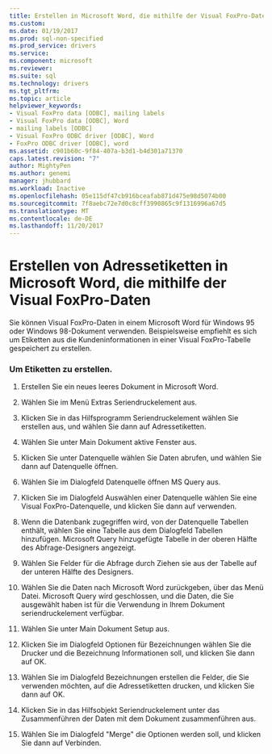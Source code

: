 ```yaml
---
title: Erstellen in Microsoft Word, die mithilfe der Visual FoxPro-Daten Adressetiketten | Microsoft Docs
ms.custom: 
ms.date: 01/19/2017
ms.prod: sql-non-specified
ms.prod_service: drivers
ms.service: 
ms.component: microsoft
ms.reviewer: 
ms.suite: sql
ms.technology: drivers
ms.tgt_pltfrm: 
ms.topic: article
helpviewer_keywords:
- Visual FoxPro data [ODBC], mailing labels
- Visual FoxPro data [ODBC], Word
- mailing labels [ODBC]
- Visual FoxPro ODBC driver [ODBC], Word
- FoxPro ODBC driver [ODBC], word
ms.assetid: c901b60c-9f84-407a-b3d1-b4d301a71370
caps.latest.revision: "7"
author: MightyPen
ms.author: genemi
manager: jhubbard
ms.workload: Inactive
ms.openlocfilehash: 05e115df47cb916bceafab871d475e98d5074b00
ms.sourcegitcommit: 7f8aebc72e7d0c8cff3990865c9f1316996a67d5
ms.translationtype: MT
ms.contentlocale: de-DE
ms.lasthandoff: 11/20/2017
---
```

# <a name="creating-mailing-labels-in-microsoft-word-using-visual-foxpro-data"></a>Erstellen von Adressetiketten in Microsoft Word, die mithilfe der Visual FoxPro-Daten
Sie können Visual FoxPro-Daten in einem Microsoft Word für Windows 95 oder Windows 98-Dokument verwenden. Beispielsweise empfiehlt es sich um Etiketten aus die Kundeninformationen in einer Visual FoxPro-Tabelle gespeichert zu erstellen.  
  
### <a name="to-create-mailing-labels"></a>Um Etiketten zu erstellen.  
  
1.  Erstellen Sie ein neues leeres Dokument in Microsoft Word.  
  
2.  Wählen Sie im Menü Extras Seriendruckelement aus.  
  
3.  Klicken Sie in das Hilfsprogramm Seriendruckelement wählen Sie erstellen aus, und wählen Sie dann auf Adressetiketten.  
  
4.  Wählen Sie unter Main Dokument aktive Fenster aus.  
  
5.  Klicken Sie unter Datenquelle wählen Sie Daten abrufen, und wählen Sie dann auf Datenquelle öffnen.  
  
6.  Wählen Sie im Dialogfeld Datenquelle öffnen MS Query aus.  
  
7.  Klicken Sie im Dialogfeld Auswählen einer Datenquelle wählen Sie eine Visual FoxPro-Datenquelle, und klicken Sie dann auf verwenden.  
  
8.  Wenn die Datenbank zugegriffen wird, von der Datenquelle Tabellen enthält, wählen Sie eine Tabelle aus dem Dialogfeld Tabellen hinzufügen. Microsoft Query hinzugefügte Tabelle in der oberen Hälfte des Abfrage-Designers angezeigt.  
  
9. Wählen Sie Felder für die Abfrage durch Ziehen sie aus der Tabelle auf der unteren Hälfte des Designers.  
  
10. Wählen Sie die Daten nach Microsoft Word zurückgeben, über das Menü Datei. Microsoft Query wird geschlossen, und die Daten, die Sie ausgewählt haben ist für die Verwendung in Ihrem Dokument seriendruckelement verfügbar.  
  
11. Wählen Sie unter Main Dokument Setup aus.  
  
12. Klicken Sie im Dialogfeld Optionen für Bezeichnungen wählen Sie die Drucker und die Bezeichnung Informationen soll, und klicken Sie dann auf OK.  
  
13. Wählen Sie im Dialogfeld Bezeichnungen erstellen die Felder, die Sie verwenden möchten, auf die Adressetiketten drucken, und klicken Sie dann auf OK.  
  
14. Klicken Sie in das Hilfsobjekt Seriendruckelement unter das Zusammenführen der Daten mit dem Dokument zusammenführen aus.  
  
15. Wählen Sie im Dialogfeld "Merge" die Optionen werden soll, und klicken Sie dann auf Verbinden.
